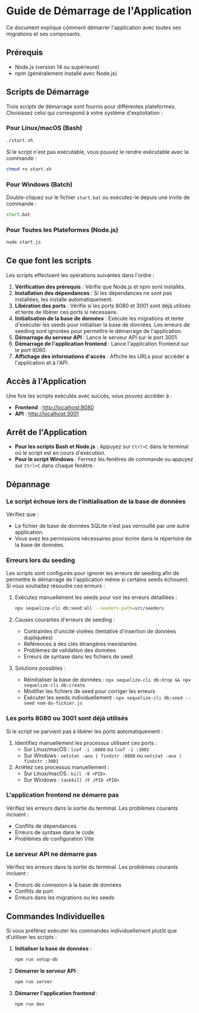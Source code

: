 # Guide de Démarrage de l'Application

Ce document explique comment démarrer l'application avec toutes ses migrations et ses composants.

## Prérequis

- Node.js (version 14 ou supérieure)
- npm (généralement installé avec Node.js)

## Scripts de Démarrage

Trois scripts de démarrage sont fournis pour différentes plateformes. Choisissez celui qui correspond à votre système d'exploitation :

### Pour Linux/macOS (Bash)

```bash
./start.sh
```

Si le script n'est pas exécutable, vous pouvez le rendre exécutable avec la commande :

```bash
chmod +x start.sh
```

### Pour Windows (Batch)

Double-cliquez sur le fichier `start.bat` ou exécutez-le depuis une invite de commande :

```cmd
start.bat
```

### Pour Toutes les Plateformes (Node.js)

```bash
node start.js
```

## Ce que font les scripts

Les scripts effectuent les opérations suivantes dans l'ordre :

1. **Vérification des prérequis** : Vérifie que Node.js et npm sont installés.
2. **Installation des dépendances** : Si les dépendances ne sont pas installées, les installe automatiquement.
3. **Libération des ports** : Vérifie si les ports 8080 et 3001 sont déjà utilisés et tente de libérer ces ports si nécessaire.
4. **Initialisation de la base de données** : Exécute les migrations et tente d'exécuter les seeds pour initialiser la base de données. Les erreurs de seeding sont ignorées pour permettre le démarrage de l'application.
5. **Démarrage du serveur API** : Lance le serveur API sur le port 3001.
6. **Démarrage de l'application frontend** : Lance l'application frontend sur le port 8080.
7. **Affichage des informations d'accès** : Affiche les URLs pour accéder à l'application et à l'API.

## Accès à l'Application

Une fois les scripts exécutés avec succès, vous pouvez accéder à :

- **Frontend** : [http://localhost:8080](http://localhost:8080)
- **API** : [http://localhost:3001](http://localhost:3001)

## Arrêt de l'Application

- **Pour les scripts Bash et Node.js** : Appuyez sur `Ctrl+C` dans le terminal où le script est en cours d'exécution.
- **Pour le script Windows** : Fermez les fenêtres de commande ou appuyez sur `Ctrl+C` dans chaque fenêtre.

## Dépannage

### Le script échoue lors de l'initialisation de la base de données

Vérifiez que :
- Le fichier de base de données SQLite n'est pas verrouillé par une autre application.
- Vous avez les permissions nécessaires pour écrire dans le répertoire de la base de données.

### Erreurs lors du seeding

Les scripts sont configurés pour ignorer les erreurs de seeding afin de permettre le démarrage de l'application même si certains seeds échouent. Si vous souhaitez résoudre ces erreurs :

1. Exécutez manuellement les seeds pour voir les erreurs détaillées :
   ```bash
   npx sequelize-cli db:seed:all --seeders-path=src/seeders
   ```

2. Causes courantes d'erreurs de seeding :
   - Contraintes d'unicité violées (tentative d'insertion de données dupliquées)
   - Références à des clés étrangères inexistantes
   - Problèmes de validation des données
   - Erreurs de syntaxe dans les fichiers de seed

3. Solutions possibles :
   - Réinitialiser la base de données : `npx sequelize-cli db:drop && npx sequelize-cli db:create`
   - Modifier les fichiers de seed pour corriger les erreurs
   - Exécuter les seeds individuellement : `npx sequelize-cli db:seed --seed nom-du-fichier.js`

### Les ports 8080 ou 3001 sont déjà utilisés

Si le script ne parvient pas à libérer les ports automatiquement :
1. Identifiez manuellement les processus utilisant ces ports :
   - Sur Linux/macOS : `lsof -i :8080` ou `lsof -i :3001`
   - Sur Windows : `netstat -ano | findstr :8080` ou `netstat -ano | findstr :3001`
2. Arrêtez ces processus manuellement :
   - Sur Linux/macOS : `kill -9 <PID>`
   - Sur Windows : `taskkill /F /PID <PID>`

### L'application frontend ne démarre pas

Vérifiez les erreurs dans la sortie du terminal. Les problèmes courants incluent :
- Conflits de dépendances
- Erreurs de syntaxe dans le code
- Problèmes de configuration Vite

### Le serveur API ne démarre pas

Vérifiez les erreurs dans la sortie du terminal. Les problèmes courants incluent :
- Erreurs de connexion à la base de données
- Conflits de port
- Erreurs dans les migrations ou les seeds

## Commandes Individuelles

Si vous préférez exécuter les commandes individuellement plutôt que d'utiliser les scripts :

1. **Initialiser la base de données** :
   ```bash
   npm run setup-db
   ```

2. **Démarrer le serveur API** :
   ```bash
   npm run server
   ```

3. **Démarrer l'application frontend** :
   ```bash
   npm run dev
   ```
